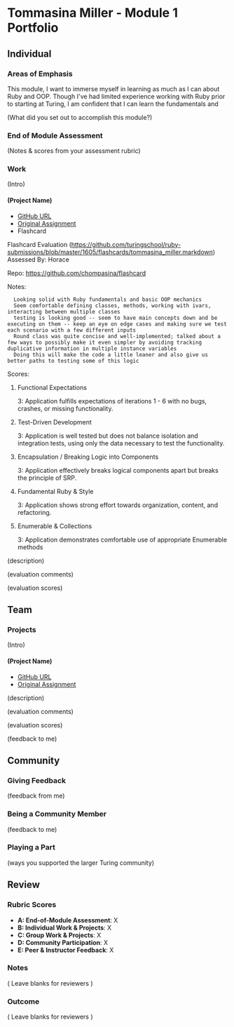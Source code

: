 # Tommasina Miller - Module 1 Portfolio

## Individual

### Areas of Emphasis
 This module, I want to immerse myself in learning as much as I can about Ruby and OOP. Though I've had limited experience working with Ruby prior to starting at Turing, I am confident that I can learn the fundamentals and 

(What did you set out to accomplish this module?)

### End of Module Assessment

(Notes & scores from your assessment rubric)

### Work

(Intro)

#### (Project Name)

* [GitHub URL]()
* [Original Assignment]()
* Flashcard
  
Flashcard Evaluation (https://github.com/turingschool/ruby-submissions/blob/master/1605/flashcards/tommasina_miller.markdown)
Assessed By: Horace

Repo: https://github.com/chompasina/flashcard

Notes:

      Looking solid with Ruby fundamentals and basic OOP mechanics
      Seem comfortable defining classes, methods, working with ivars, interacting between multiple classes
      testing is looking good -- seem to have main concepts down and be executing on them -- keep an eye on edge cases and making sure we test each scenario with a few different inputs
      Round class was quite concise and well-implemented; talked about a few ways to possibly make it even simpler by avoiding tracking duplicative information in multiple instance variables
      Doing this will make the code a little leaner and also give us better paths to testing some of this logic
  
  Scores:
  1. Functional Expectations
  
      3: Application fulfills expectations of iterations 1 - 6 with no bugs, crashes, or missing functionality.
  
  2. Test-Driven Development
  
      3: Application is well tested but does not balance isolation and integration tests, using only the data necessary to test the functionality.
  
  3. Encapsulation / Breaking Logic into Components
  
      3: Application effectively breaks logical components apart but breaks the principle of SRP.
  
  4. Fundamental Ruby & Style
  
      3: Application shows strong effort towards organization, content, and refactoring.
  
  5. Enumerable & Collections
  
      3: Application demonstrates comfortable use of appropriate Enumerable methods




(description)

(evaluation comments)

(evaluation scores)

## Team

### Projects

(Intro)

#### (Project Name)

* [GitHub URL]()
* [Original Assignment]()

(description)

(evaluation comments)

(evaluation scores)

(feedback to me)

## Community

### Giving Feedback

(feedback from me)

### Being a Community Member

(feedback to me)

### Playing a Part

(ways you supported the larger Turing community)

## Review

### Rubric Scores

* **A: End-of-Module Assessment**: X
* **B: Individual Work & Projects**: X
* **C: Group Work & Projects**: X
* **D: Community Participation**: X
* **E: Peer & Instructor Feedback**: X

### Notes

( Leave blanks for reviewers )

### Outcome

( Leave blanks for reviewers )

